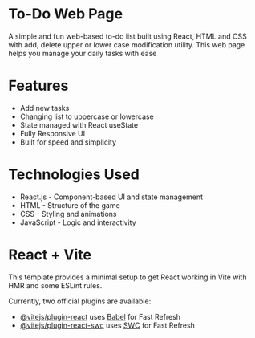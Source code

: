 # To-Do Web Page 

A simple and fun web-based to-do list built using React, HTML and CSS with add, delete upper or lower case modification utility. This web page helps you manage your daily tasks with ease


# Features 

- Add new tasks
- Changing list to uppercase or lowercase
- State managed with React useState
- Fully Responsive UI
- Built for speed and simplicity

# Technologies Used 

- React.js - Component-based UI and state management
- HTML - Structure of the game
- CSS - Styling and animations
- JavaScript - Logic and interactivity


# React + Vite

This template provides a minimal setup to get React working in Vite with HMR and some ESLint rules.

Currently, two official plugins are available:

- [@vitejs/plugin-react](https://github.com/vitejs/vite-plugin-react/blob/main/packages/plugin-react/README.md) uses [Babel](https://babeljs.io/) for Fast Refresh
- [@vitejs/plugin-react-swc](https://github.com/vitejs/vite-plugin-react-swc) uses [SWC](https://swc.rs/) for Fast Refresh
